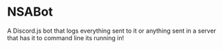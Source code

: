 # NSABot
A Discord.js bot that logs everything sent to it or anything sent in a server that has it to command line its running in!
